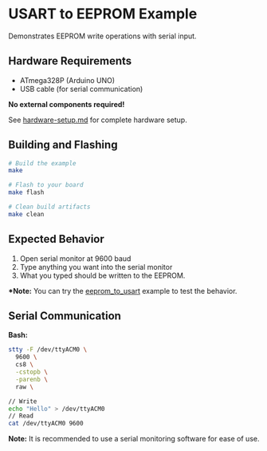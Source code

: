 # USART to EEPROM Example

Demonstrates EEPROM write operations with serial input.

## Hardware Requirements

- ATmega328P (Arduino UNO)
- USB cable (for serial communication)

**No external components required!**

See [hardware-setup.md](/docs/hardware-setup.md#lcd-display-16x2) for complete hardware setup.

## Building and Flashing

```bash
# Build the example
make

# Flash to your board
make flash

# Clean build artifacts
make clean
```

## Expected Behavior

1. Open serial monitor at 9600 baud
2. Type anything you want into the serial monitor
3. What you typed should be written to the EEPROM.

**\*Note:** You can try the [eeprom_to_usart](/examples/eeprom_to_usart/) example to test the behavior.

## Serial Communication

**Bash:**

```bash
stty -F /dev/ttyACM0 \
  9600 \
  cs8 \
  -cstopb \
  -parenb \
  raw \

// Write
echo "Hello" > /dev/ttyACM0
// Read
cat /dev/ttyACM0 9600
```

**Note:** It is recommended to use a serial monitoring software for ease of use.
